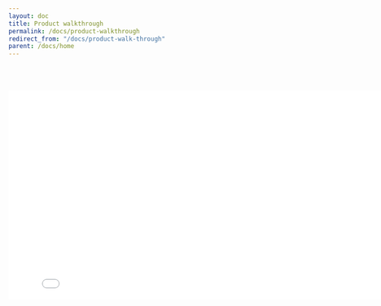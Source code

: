 ```yaml
---
layout: doc
title: Product walkthrough
permalink: /docs/product-walkthrough
redirect_from: "/docs/product-walk-through"
parent: /docs/home
---
```

<br />
<br />
<br />
<iframe style="display: block; margin-left: auto; margin-right: auto; border: 0;" src="//www.youtube.com/embed/ita9OPYpU1k" width="820" height="410" border="0"></iframe>
